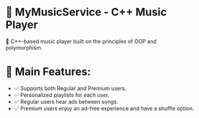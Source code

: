 
# 🎵 MyMusicService - C++ Music Player

🚀 C++-based music player built on the principles of OOP and polymorphism.

# 📌 Main Features:
- ✅ Supports both Regular and Premium users.
- ✅ Personalized playlists for each user.
- ✅ Regular users hear ads between songs.
- ✅ Premium users enjoy an ad-free experience and have a shuffle option.


